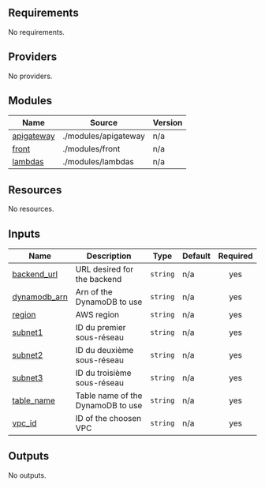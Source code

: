 ## Requirements

No requirements.

## Providers

No providers.

## Modules

| Name | Source | Version |
|------|--------|---------|
| <a name="module_apigateway"></a> [apigateway](#module\_apigateway) | ./modules/apigateway | n/a |
| <a name="module_front"></a> [front](#module\_front) | ./modules/front | n/a |
| <a name="module_lambdas"></a> [lambdas](#module\_lambdas) | ./modules/lambdas | n/a |

## Resources

No resources.

## Inputs

| Name | Description | Type | Default | Required |
|------|-------------|------|---------|:--------:|
| <a name="input_backend_url"></a> [backend\_url](#input\_backend\_url) | URL desired for the backend | `string` | n/a | yes |
| <a name="input_dynamodb_arn"></a> [dynamodb\_arn](#input\_dynamodb\_arn) | Arn of the DynamoDB to use | `string` | n/a | yes |
| <a name="input_region"></a> [region](#input\_region) | AWS region | `string` | n/a | yes |
| <a name="input_subnet1"></a> [subnet1](#input\_subnet1) | ID du premier sous-réseau | `string` | n/a | yes |
| <a name="input_subnet2"></a> [subnet2](#input\_subnet2) | ID du deuxième sous-réseau | `string` | n/a | yes |
| <a name="input_subnet3"></a> [subnet3](#input\_subnet3) | ID du troisième sous-réseau | `string` | n/a | yes |
| <a name="input_table_name"></a> [table\_name](#input\_table\_name) | Table name of the DynamoDB to use | `string` | n/a | yes |
| <a name="input_vpc_id"></a> [vpc\_id](#input\_vpc\_id) | ID of the choosen VPC | `string` | n/a | yes |

## Outputs

No outputs.
